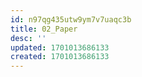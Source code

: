 ```yaml
---
id: n97qg435utw9ym7v7uaqc3b
title: 02_Paper
desc: ''
updated: 1701013686133
created: 1701013686133
---
```

